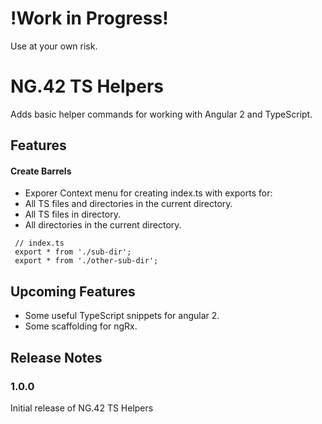 # !Work in Progress!
  Use at your own risk.

# NG.42 TS Helpers

Adds basic helper commands for working with Angular 2 and TypeScript.


## Features

#### Create Barrels
  - Exporer Context menu for creating index.ts with exports for:
   - All TS files and directories in the current directory.
   - All TS files in directory.
   - All directories in the current directory.

   ```
    // index.ts
    export * from './sub-dir';
    export * from './other-sub-dir';
   ```

## Upcoming Features
  - Some useful TypeScript snippets for angular 2.
  - Some scaffolding for ngRx.

## Release Notes

### 1.0.0

Initial release of NG.42 TS Helpers

